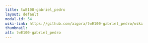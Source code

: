 ```yaml
---
title: twE100-gabriel_pedro
layout: default
modal-id: 54
wiki-link: https://github.com/aigora/twE100-gabriel_pedro/wiki
thumbnail: 
alt: twE100-gabriel_pedro
---
```

